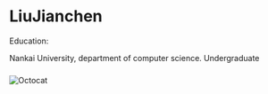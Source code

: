 # LiuJianchen

Education:

Nankai University, department of computer science. Undergraduate



### 

![Octocat](https://github.githubassets.com/images/icons/emoji/octocat.png)

